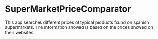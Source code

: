 # SuperMarketPriceComparator
This app searches different prices of typical products found on spanish supermarkets. The information showed is based on the prices showed on their websites. 
